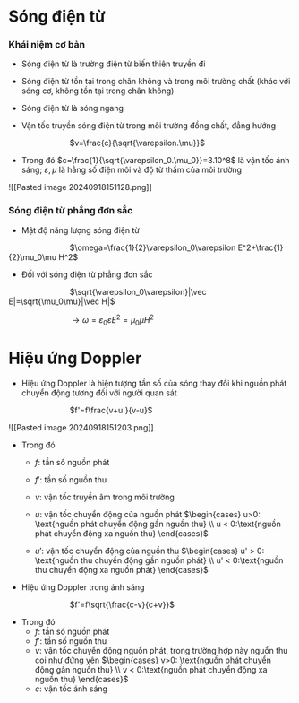 
# Sóng điện từ 
### Khái niệm cơ bản

- Sóng điện từ là trường điện từ biến thiên truyền đi 

- Sóng điện từ tồn tại trong chân không và trong môi trường chất (khác với sóng cơ, không tồn tại trong chân không)

- Sóng điện từ là sóng ngang

- Vận tốc truyền sóng điện từ trong môi trường đồng chất, đẳng hướng 

$\hspace{3cm}$$v=\frac{c}{\sqrt{\varepsilon.\mu}}$ 

- Trong đó $c=\frac{1}{\sqrt{\varepsilon_0.\mu_0}}=3.10^8$ là vận tốc ánh sáng; $\varepsilon,\mu$ là hằng số điện môi và độ từ thẩm của môi trường 

![[Pasted image 20240918151128.png]]

### Sóng điện từ phẳng đơn sắc 

- Mật độ năng lượng sóng điện từ

$\hspace{3cm}$$\omega=\frac{1}{2}\varepsilon_0\varepsilon E^2+\frac{1}{2}\mu_0\mu H^2$ 

- Đối với sóng điện từ phẳng đơn sắc

$\hspace{3cm}$$\sqrt{\varepsilon_0\varepsilon}|\vec E|=\sqrt{\mu_0\mu}|\vec H|$

$\hspace{3cm}$$\to \omega=\varepsilon_0\varepsilon E^2=\mu_0\mu H^2$ 

# Hiệu ứng Doppler 

- Hiệu ứng Doppler là hiện tượng tần số của sóng thay đổi khi nguồn phát chuyển động tương đối với người quan sát

$\hspace{3cm}$$f'=f\frac{v+u'}{v-u}$ 

![[Pasted image 20240918151203.png]]

- Trong đó
	- $f$: tần số nguồn phát

	- $f'$: tần số nguồn thu

	- $v$: vận tốc truyền âm trong môi trường

	- $u$: vận tốc chuyển động của nguồn phát $\begin{cases} u>0: \text{nguồn phát chuyển động gần nguồn thu} \\ u < 0:\text{nguồn phát chuyển động xa nguồn thu} \end{cases}$ 
	
	- $u'$: vận tốc chuyển động của nguồn thu $\begin{cases} u' > 0: \text{nguồn thu chuyển động gần nguồn phát} \\ u' < 0:\text{nguồn thu chuyển động xa nguồn phát} \end{cases}$ 

- Hiệu ứng Doppler trong ánh sáng

$\hspace{3cm}$$f'=f\sqrt{\frac{c-v}{c+v}}$

- Trong đó
	- $f$: tần số nguồn phát
	- $f'$: tần số nguồn thu
	- $v$: vận tốc chuyển động nguồn phát, trong trường hợp này nguồn thu coi như đứng yên $\begin{cases} v>0: \text{nguồn phát chuyển động gần nguồn thu} \\ v < 0:\text{nguồn phát chuyển động xa nguồn thu} \end{cases}$
	- $c$: vận tốc ánh sáng